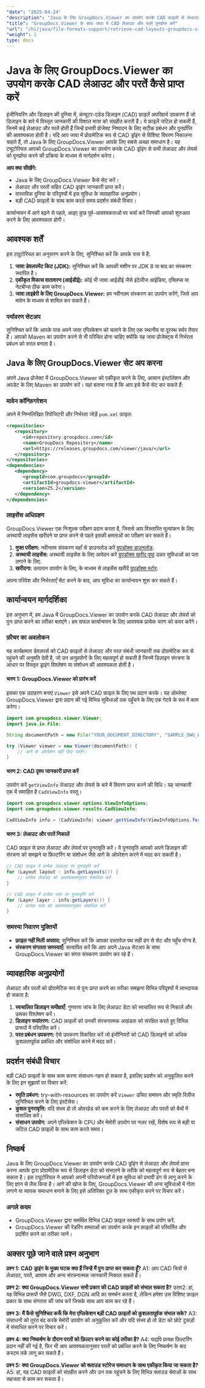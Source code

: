 ```yaml
---
"date": "2025-04-24"
"description": "Java के लिए GroupDocs.Viewer का उपयोग करके CAD फ़ाइलों से लेआउट और लेयर्स को प्रोग्रामेटिक रूप से निकालने का तरीका जानें। सटीक डिज़ाइन डेटा प्रबंधन की आवश्यकता वाले इंजीनियरिंग प्रोजेक्ट के लिए आदर्श।"
"title": "GroupDocs.Viewer के साथ जावा में CAD लेआउट और परतें पुनर्प्राप्त करें"
"url": "/hi/java/file-formats-support/retrieve-cad-layouts-groupdocs-viewer-java/"
"weight": 1
type: docs
---
```

# Java के लिए GroupDocs.Viewer का उपयोग करके CAD लेआउट और परतें कैसे प्राप्त करें

इंजीनियरिंग और डिज़ाइन की दुनिया में, कंप्यूटर-एडेड डिज़ाइन (CAD) फ़ाइलें अपरिहार्य उपकरण हैं जो डिज़ाइन के बारे में विस्तृत जानकारी की विशाल मात्रा को संग्रहीत करती हैं। ये फ़ाइलें जटिल हो सकती हैं, जिनमें कई लेआउट और परतें होती हैं जिन्हें प्रभावी प्रोजेक्ट निष्पादन के लिए सटीक प्रबंधन और पुनर्प्राप्ति की आवश्यकता होती है। यदि आप जावा में प्रोग्रामेटिक रूप से CAD ड्रॉइंग से विशिष्ट विवरण निकालना चाहते हैं, तो Java के लिए GroupDocs.Viewer आपके लिए सबसे अच्छा समाधान है। यह ट्यूटोरियल आपको GroupDocs.Viewer का उपयोग करके CAD ड्रॉइंग से सभी लेआउट और लेयर्स को पुनर्प्राप्त करने की प्रक्रिया के माध्यम से मार्गदर्शन करेगा।

**आप क्या सीखेंगे:**
- Java के लिए GroupDocs.Viewer कैसे सेट करें।
- लेआउट और परतों सहित CAD ड्राइंग जानकारी प्राप्त करें।
- वास्तविक दुनिया के परिदृश्यों में इस सुविधा के व्यावहारिक अनुप्रयोग।
- बड़ी CAD फ़ाइलों के साथ काम करते समय प्रदर्शन संबंधी विचार।

कार्यान्वयन में आगे बढ़ने से पहले, आइए कुछ पूर्व-आवश्यकताओं पर चर्चा करें जिनकी आपको शुरुआत करने के लिए आवश्यकता होगी।

## आवश्यक शर्तें

इस ट्यूटोरियल का अनुसरण करने के लिए, सुनिश्चित करें कि आपके पास ये हैं:

1. **जावा डेवलपमेंट किट (JDK):** सुनिश्चित करें कि आपकी मशीन पर JDK 8 या बाद का संस्करण स्थापित है।
2. **एकीकृत विकास वातावरण (आईडीई):** कोई भी जावा आईडीई जैसे इंटेलीज आईडिया, एक्लिप्स या नेटबीन्स ठीक काम करेगा।
3. **जावा लाइब्रेरी के लिए GroupDocs.Viewer:** हम नवीनतम संस्करण का उपयोग करेंगे, जिसे आप मावेन के माध्यम से शामिल कर सकते हैं।

### पर्यावरण सेटअप

सुनिश्चित करें कि आपके पास अपने जावा एप्लिकेशन को चलाने के लिए एक स्थानीय या दूरस्थ सर्वर तैयार है। आपको Maven का उपयोग करने से भी परिचित होना चाहिए क्योंकि यह जावा प्रोजेक्ट्स में निर्भरता प्रबंधन को सरल बनाता है।

## Java के लिए GroupDocs.Viewer सेट अप करना

अपने Java प्रोजेक्ट में GroupDocs.Viewer को एकीकृत करने के लिए, आसान इंस्टॉलेशन और अपडेट के लिए Maven का उपयोग करें। यहां बताया गया है कि आप इसे कैसे सेट कर सकते हैं:

### मावेन कॉन्फ़िगरेशन

अपने में निम्नलिखित रिपोजिटरी और निर्भरता जोड़ें `pom.xml` फ़ाइल:

```xml
<repositories>
   <repository>
      <id>repository.groupdocs.com</id>
      <name>GroupDocs Repository</name>
      <url>https://releases.groupdocs.com/viewer/java/</url>
   </repository>
</repositories>
<dependencies>
   <dependency>
      <groupId>com.groupdocs</groupId>
      <artifactId>groupdocs-viewer</artifactId>
      <version>25.2</version>
   </dependency>
</dependencies>
```

### लाइसेंस अधिग्रहण

GroupDocs.Viewer एक निःशुल्क परीक्षण प्रदान करता है, जिससे आप विस्तारित मूल्यांकन के लिए अस्थायी लाइसेंस खरीदने या प्राप्त करने से पहले इसकी क्षमताओं का परीक्षण कर सकते हैं।

1. **मुफ्त परीक्षण:** नवीनतम संस्करण यहाँ से डाउनलोड करें [ग्रुपडॉक्स डाउनलोड](https://releases.groupdocs.com/viewer/java/).
2. **अस्थायी लाइसेंस:** अस्थायी लाइसेंस के लिए आवेदन करें [ग्रुपडॉक्स खरीद पृष्ठ](https://purchase.groupdocs.com/temporary-license/) उन्नत सुविधाओं का पता लगाने के लिए.
3. **खरीदना:** उत्पादन उपयोग के लिए, के माध्यम से लाइसेंस खरीदें [ग्रुपडॉक्स स्टोर](https://purchase.groupdocs.com/buy).

अपना परिवेश और निर्भरताएँ सेट करने के बाद, आप सुविधा का कार्यान्वयन शुरू कर सकते हैं।

## कार्यान्वयन मार्गदर्शिका

इस अनुभाग में, हम Java में GroupDocs.Viewer का उपयोग करके CAD लेआउट और लेयर्स को पुनः प्राप्त करने का तरीका बताएंगे। हम सफल कार्यान्वयन के लिए आवश्यक प्रत्येक चरण को कवर करेंगे।

### फ़ीचर का अवलोकन

यह कार्यक्षमता डेवलपर्स को CAD फ़ाइलों से लेआउट और परत संबंधी जानकारी तक प्रोग्रामेटिक रूप से पहुंचने की अनुमति देती है, जो उन अनुप्रयोगों के लिए महत्वपूर्ण हो सकती है जिनमें डिज़ाइन संरचना के आधार पर विस्तृत ड्राइंग विश्लेषण या संशोधन की आवश्यकता होती है।

#### चरण 1: GroupDocs.Viewer को प्रारंभ करें

इसका एक उदाहरण बनाएं `Viewer` इसे अपने CAD फ़ाइल के लिए पथ प्रदान करके। यह ऑब्जेक्ट GroupDocs.Viewer द्वारा प्रदान की गई विभिन्न सुविधाओं तक पहुँचने के लिए एक गेटवे के रूप में काम करेगा।

```java
import com.groupdocs.viewer.Viewer;
import java.io.File;

String documentPath = new File("YOUR_DOCUMENT_DIRECTORY", "SAMPLE_DWG_WITH_LAYOUTS_AND_LAYERS").getAbsolutePath();

try (Viewer viewer = new Viewer(documentPath)) {
    // आगे के ऑपरेशन यहीं किए जाएंगे।
}
```

#### चरण 2: CAD दृश्य जानकारी प्राप्त करें

उपयोग करें `getViewInfo` लेआउट और लेयर्स के बारे में विवरण प्राप्त करने की विधि। यह जानकारी एक में समाहित है `CadViewInfo` वस्तु।

```java
import com.groupdocs.viewer.options.ViewInfoOptions;
import com.groupdocs.viewer.results.CadViewInfo;

CadViewInfo info = (CadViewInfo) viewer.getViewInfo(ViewInfoOptions.forHtmlView());
```

#### चरण 3: लेआउट और परतें निकालें

CAD फ़ाइल से प्राप्त लेआउट और लेयर्स पर पुनरावृति करें। ये पुनरावृति आपको अपने डिज़ाइन की संरचना को समझने या फ़िल्टरिंग या संशोधन जैसे आगे के ऑपरेशन करने में मदद कर सकती है।

```java
// CAD फ़ाइल में प्रत्येक लेआउट पर पुनरावृति करें
for (Layout layout : info.getLayouts()) {
    // प्रत्येक लेआउट को आवश्यकतानुसार संसाधित करें
}

// CAD फ़ाइल में प्रत्येक परत पर पुनरावृत्ति करें
for (Layer layer : info.getLayers()) {
    // प्रत्येक परत को आवश्यकतानुसार संसाधित करें
}
```

### समस्या निवारण युक्तियों

- **फ़ाइल नहीं मिली अपवाद:** सुनिश्चित करें कि आपका दस्तावेज़ पथ सही ढंग से सेट और पहुँच योग्य है.
- **संस्करण संगतता समस्याएँ:** सत्यापित करें कि आप अपने Java सेटअप के साथ GroupDocs.Viewer का संगत संस्करण उपयोग कर रहे हैं।

## व्यावहारिक अनुप्रयोगों

लेआउट और परतों को प्रोग्रामेटिक रूप से पुनः प्राप्त करने का तरीका समझना विभिन्न परिदृश्यों में लाभदायक हो सकता है:

1. **स्वचालित डिज़ाइन समीक्षाएँ:** गुणवत्ता जांच के लिए लेआउट डेटा को स्वचालित रूप से निकालें और उसका विश्लेषण करें।
2. **डिज़ाइन रूपांतरण:** CAD फ़ाइलों को उनकी संरचनात्मक अखंडता को संरक्षित करते हुए विभिन्न प्रारूपों में परिवर्तित करें।
3. **परत प्रबंधन उपकरण:** ऐसे उपकरण विकसित करें जो इंजीनियरों को CAD डिज़ाइनों को अधिक कुशलतापूर्वक प्रबंधित और संशोधित करने में मदद करें।

## प्रदर्शन संबंधी विचार

बड़ी CAD फ़ाइलों के साथ काम करना संसाधन-गहन हो सकता है, इसलिए प्रदर्शन को अनुकूलित करने के लिए इन सुझावों पर विचार करें:

- **स्मृति प्रबंधन:** try-with-resources का उपयोग करें `Viewer` उचित समापन और स्मृति रिलीज सुनिश्चित करने के लिए इंस्टेंसेस।
- **कुशल पुनरावृत्ति:** यदि संभव हो तो ओवरहेड को कम करने के लिए लेआउट और परतों को बैचों में संसाधित करें।
- **संसाधन उपयोग:** अपने एप्लिकेशन के CPU और मेमोरी उपयोग पर नज़र रखें, विशेष रूप से बड़ी या जटिल CAD फ़ाइलों के साथ काम करते समय।

## निष्कर्ष

Java के लिए GroupDocs.Viewer का उपयोग करके CAD ड्रॉइंग से लेआउट और लेयर्स प्राप्त करना आपके द्वारा प्रोग्रामेटिक रूप से डिज़ाइन डेटा को संभालने के तरीके को महत्वपूर्ण रूप से बेहतर बना सकता है। इस ट्यूटोरियल ने आपको अपनी परियोजनाओं में इस सुविधा को प्रभावी ढंग से लागू करने के लिए ज्ञान से लैस किया है। आगे की खोज के लिए, GroupDocs.Viewer की अन्य सुविधाओं में गोता लगाने या व्यापक समाधान बनाने के लिए इसे अतिरिक्त टूल के साथ एकीकृत करने पर विचार करें।

### अगले कदम

- GroupDocs.Viewer द्वारा समर्थित विभिन्न CAD फ़ाइल स्वरूपों के साथ प्रयोग करें.
- GroupDocs.Viewer की रेंडरिंग क्षमताओं का उपयोग करके इन फ़ाइलों को परिवर्तित और प्रदर्शित करने का तरीका जानें।

## अक्सर पूछे जाने वाले प्रश्न अनुभाग

**प्रश्न 1: CAD ड्राइंग के मुख्य घटक क्या हैं जिन्हें मैं पुनः प्राप्त कर सकता हूँ?**
A1: आप CAD चित्रों से लेआउट, परतें, आयाम और अन्य संरचनात्मक जानकारी निकाल सकते हैं।

**प्रश्न 2: क्या GroupDocs.Viewer सभी प्रकार की CAD फ़ाइलों को संभाल सकता है?**
उत्तर2: हां, यह विभिन्न प्रारूपों जैसे DWG, DXF, DGN आदि का समर्थन करता है, लेकिन हमेशा उस विशिष्ट फ़ाइल प्रकार के साथ संगतता की जांच करें जिसके साथ आप काम कर रहे हैं।

**प्रश्न 3: मैं कैसे सुनिश्चित करूँ कि मेरा एप्लिकेशन बड़ी CAD फ़ाइलों को कुशलतापूर्वक संभाल सके?**
A3: संसाधनों को तुरंत बंद करके मेमोरी उपयोग को अनुकूलित करें और यदि संभव हो तो डेटा को छोटे टुकड़ों में संसाधित करने पर विचार करें।

**प्रश्न 4: क्या निष्कर्षण के दौरान परतों को फ़िल्टर करने का कोई तरीका है?**
A4: यद्यपि प्रत्यक्ष फ़िल्टरिंग प्रदान नहीं की गई है, फिर भी आप आवश्यकतानुसार परतों को प्रबंधित करने के लिए निष्कर्षण के बाद कस्टम तर्क लागू कर सकते हैं।

**प्रश्न 5: क्या GroupDocs.Viewer को क्लाउड स्टोरेज समाधान के साथ एकीकृत किया जा सकता है?**
A5: हां, यह CAD फ़ाइलों को संग्रहीत करने और उन तक पहुंचने के लिए विभिन्न क्लाउड सेवाओं के साथ सहजता से काम कर सकता है।